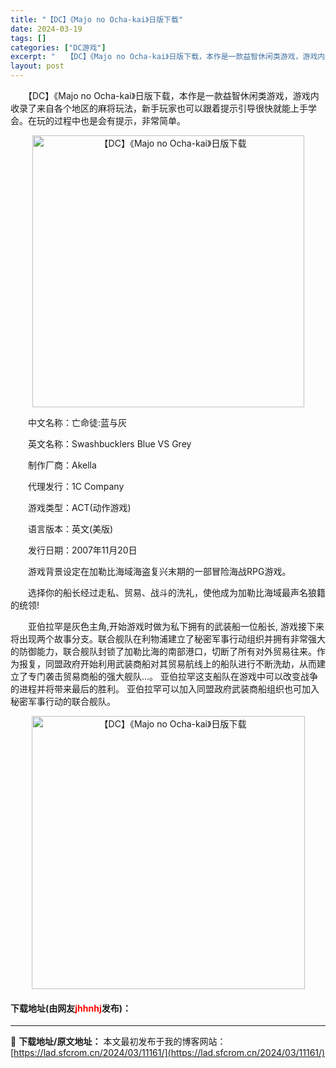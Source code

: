 ```yaml
---
title: "【DC】《Majo no Ocha-kai》日版下载"
date: 2024-03-19
tags: []
categories: ["DC游戏"]
excerpt: "　　【DC】《Majo no Ocha-kai》日版下载，本作是一款益智休闲类游戏，游戏内收录了来自各个地区的麻将玩法，新手玩家也可以跟着提示引导很快就能上手学会。在玩的过程中也是会有提示，非常简单。 　　中文名称：亡命徒:蓝与灰 　　英文名称：Swashbucklers Blue VS Grey &hellip;"
layout: post
---
```


 <p>　　【DC】《Majo no Ocha-kai》日版下载，本作是一款益智休闲类游戏，游戏内收录了来自各个地区的麻将玩法，新手玩家也可以跟着提示引导很快就能上手学会。在玩的过程中也是会有提示，非常简单。</p> <p align="center"><img align="" border="0" src="https://lad.sfcrom.cn/wp-content/uploads/2024/03/20240319_65f9b380b3616.png" width="435" alt="【DC】《Majo no Ocha-kai》日版下载" /></p> <p>　　中文名称：亡命徒:蓝与灰</p> <p>　　英文名称：Swashbucklers Blue VS Grey</p> <p>　　制作厂商：Akella</p> <p>　　代理发行：1C Company</p> <p>　　游戏类型：ACT(动作游戏)</p> <p>　　语言版本：英文(美版)</p> <p>　　发行日期：2007年11月20日</p> <p>　　游戏背景设定在加勒比海域海盗复兴末期的一部冒险海战RPG游戏。</p> <p>　　选择你的船长经过走私、贸易、战斗的洗礼，使他成为加勒比海域最声名狼籍的统领!</p> <p>　　亚伯拉罕是灰色主角,开始游戏时做为私下拥有的武装船一位船长, 游戏接下来将出现两个故事分支。联合舰队在利物浦建立了秘密军事行动组织并拥有非常强大的防御能力，联合舰队封锁了加勒比海的南部港口，切断了所有对外贸易往来。作为报复，同盟政府开始利用武装商船对其贸易航线上的船队进行不断洗劫，从而建立了专门袭击贸易商船的强大舰队...。 亚伯拉罕这支船队在游戏中可以改变战争的进程并将带来最后的胜利。 亚伯拉罕可以加入同盟政府武装商船组织也可加入秘密军事行动的联合舰队。</p> <p align="center"><img align="" border="0" src="https://lad.sfcrom.cn/wp-content/uploads/2024/03/20240319_65f9b38159a36.png" width="437" alt="【DC】《Majo no Ocha-kai》日版下载" /></p> <p><h4>下载地址(由网友<font color="red">jhhnhj</font>发布)：</h4></p> 

---
📖 **下载地址/原文地址：** 本文最初发布于我的博客网站：[https://lad.sfcrom.cn/2024/03/11161/](https://lad.sfcrom.cn/2024/03/11161/)
